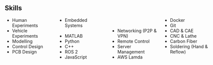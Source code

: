 <style>
.skills {
  column-gap: 3em;
  width: 45em;
  column-count: 4;
}
</style>

## Skills

<div>
  <ul class="skills">
    <li> Human Experiments </li>
    <li> Vehicle Experiments </li>
    <li> Modelling </li>
    <li> Control Design </li>
    <li> PCB Design </li>
    <li> Embedded Systems </li>    
    <br>
    <li> MATLAB </li>
    <li> Python </li>
    <li> C++ </li>
    <li> ROS 2 </li>
    <li> JavaScript </li>
    <br>
    <br>
    <li> Networking (P2P & VPN) </li>
    <li> Remote Control </li>
    <li> Server Management </li>
    <li> AWS Lamda </li>
    <li> Docker </li>
    <li> Git </li>
    <li> CAD & CAE </li>
    <li> CNC & Lathe </li>
    <li> Carbon Fiber </li>
    <li> Soldering (Hand & Reflow) </li>
    <br>
  </ul>
</div>

